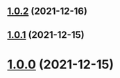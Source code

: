 ## [1.0.2](https://github.com/oreillymedia/test-github-actions/compare/v1.0.1...v1.0.2) (2021-12-16)

## [1.0.1](https://github.com/oreillymedia/test-github-actions/compare/v1.0.0...v1.0.1) (2021-12-15)



# [1.0.0](https://github.com/oreillymedia/test-github-actions/compare/v1.0.0...v1.0.1) (2021-12-15)

